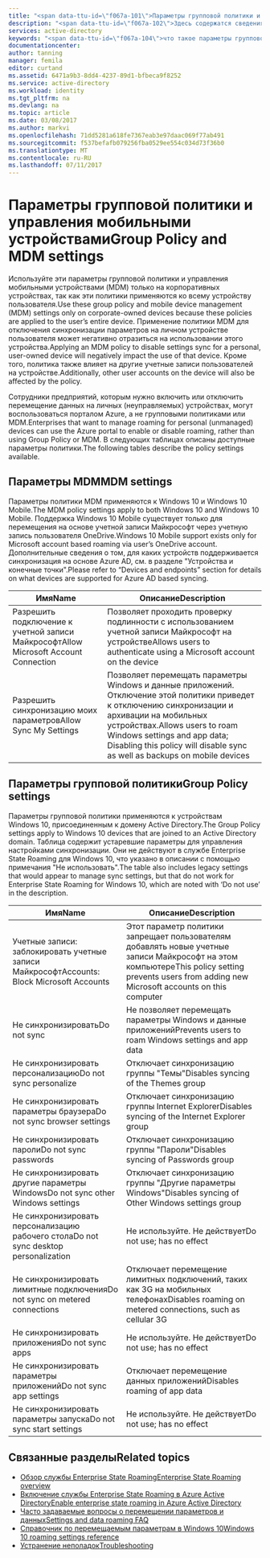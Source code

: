 ```yaml
---
title: "<span data-ttu-id=\"f067a-101\">Параметры групповой политики и управления мобильными устройствами | Документация Майкрософт</span><span class=\"sxs-lookup\"><span data-stu-id=\"f067a-101\">Group Policy and MDM settings | Microsoft Docs</span></span>"
description: "<span data-ttu-id=\"f067a-102\">Здесь содержатся сведения о параметрах групповой политики и управления мобильными устройствами, которые следует использовать на корпоративных устройствах.</span><span class=\"sxs-lookup\"><span data-stu-id=\"f067a-102\">Provides information about group policy and mobile device management (MDM) settings that should be used on corporate-owned devices.</span></span> <span data-ttu-id=\"f067a-103\">Эти политики применяются ко всему устройству пользователя.</span><span class=\"sxs-lookup\"><span data-stu-id=\"f067a-103\">These policies are applied to the user’s entire device.</span></span>"
services: active-directory
keywords: "<span data-ttu-id=\"f067a-104\">что такое параметры групповой политики и MDM для службы Enterprise State Roaming, служба Enterprise State Roaming, облако Windows</span><span class=\"sxs-lookup\"><span data-stu-id=\"f067a-104\">what are group Policy and MDM settings for Enterprise State Roaming, Enterprise State Roaming, windows cloud</span></span>"
documentationcenter: 
author: tanning
manager: femila
editor: curtand
ms.assetid: 6471a9b3-8dd4-4237-89d1-bfbeca9f8252
ms.service: active-directory
ms.workload: identity
ms.tgt_pltfrm: na
ms.devlang: na
ms.topic: article
ms.date: 03/08/2017
ms.author: markvi
ms.openlocfilehash: 71dd5281a618fe7367eab3e97daac069f77ab491
ms.sourcegitcommit: f537befafb079256fba0529ee554c034d73f36b0
ms.translationtype: MT
ms.contentlocale: ru-RU
ms.lasthandoff: 07/11/2017
---
```

# <a name="group-policy-and-mdm-settings"></a><span data-ttu-id="f067a-105">Параметры групповой политики и управления мобильными устройствами</span><span class="sxs-lookup"><span data-stu-id="f067a-105">Group Policy and MDM settings</span></span>
<span data-ttu-id="f067a-106">Используйте эти параметры групповой политики и управления мобильными устройствами (MDM) только на корпоративных устройствах, так как эти политики применяются ко всему устройству пользователя.</span><span class="sxs-lookup"><span data-stu-id="f067a-106">Use these group policy and mobile device management (MDM) settings only on corporate-owned devices because these policies are applied to the user’s entire device.</span></span> <span data-ttu-id="f067a-107">Применение политики MDM для отключения синхронизации параметров на личном устройстве пользователя может негативно отразиться на использовании этого устройства.</span><span class="sxs-lookup"><span data-stu-id="f067a-107">Applying an MDM policy to disable settings sync for a personal, user-owned device will negatively impact the use of that device.</span></span> <span data-ttu-id="f067a-108">Кроме того, политика также влияет на другие учетные записи пользователей на устройстве.</span><span class="sxs-lookup"><span data-stu-id="f067a-108">Additionally, other user accounts on the device will also be affected by the policy.</span></span>

<span data-ttu-id="f067a-109">Сотрудники предприятий, которым нужно включить или отключить перемещение данных на личных (неуправляемых) устройствах, могут воспользоваться порталом Azure, а не групповыми политиками или MDM.</span><span class="sxs-lookup"><span data-stu-id="f067a-109">Enterprises that want to manage roaming for personal (unmanaged) devices can use the Azure portal to enable or disable roaming, rather than using Group Policy or MDM.</span></span>
<span data-ttu-id="f067a-110">В следующих таблицах описаны доступные параметры политики.</span><span class="sxs-lookup"><span data-stu-id="f067a-110">The following tables describe the policy settings available.</span></span>

## <a name="mdm-settings"></a><span data-ttu-id="f067a-111">Параметры MDM</span><span class="sxs-lookup"><span data-stu-id="f067a-111">MDM settings</span></span>
<span data-ttu-id="f067a-112">Параметры политики MDM применяются к Windows 10 и Windows 10 Mobile.</span><span class="sxs-lookup"><span data-stu-id="f067a-112">The MDM policy settings apply to both Windows 10 and Windows 10 Mobile.</span></span>  <span data-ttu-id="f067a-113">Поддержка Windows 10 Mobile существует только для перемещения на основе учетной записи Майкрософт через учетную запись пользователя OneDrive.</span><span class="sxs-lookup"><span data-stu-id="f067a-113">Windows 10 Mobile support exists only for Microsoft account based roaming via user’s OneDrive account.</span></span>  <span data-ttu-id="f067a-114">Дополнительные сведения о том, для каких устройств поддерживается синхронизация на основе Azure AD, см. в разделе "Устройства и конечные точки".</span><span class="sxs-lookup"><span data-stu-id="f067a-114">Please refer to “Devices and endpoints” section for details on what devices are supported for Azure AD based syncing.</span></span>

| <span data-ttu-id="f067a-115">Имя</span><span class="sxs-lookup"><span data-stu-id="f067a-115">Name</span></span> | <span data-ttu-id="f067a-116">Описание</span><span class="sxs-lookup"><span data-stu-id="f067a-116">Description</span></span> |
| --- | --- |
| <span data-ttu-id="f067a-117">Разрешить подключение к учетной записи Майкрософт</span><span class="sxs-lookup"><span data-stu-id="f067a-117">Allow Microsoft Account Connection</span></span> |<span data-ttu-id="f067a-118">Позволяет проходить проверку подлинности с использованием учетной записи Майкрософт на устройстве</span><span class="sxs-lookup"><span data-stu-id="f067a-118">Allows users to authenticate using a Microsoft account on the device</span></span> |
| <span data-ttu-id="f067a-119">Разрешить синхронизацию моих параметров</span><span class="sxs-lookup"><span data-stu-id="f067a-119">Allow Sync My Settings</span></span> |<span data-ttu-id="f067a-120">Позволяет перемещать параметры Windows и данные приложений. Отключение этой политики приведет к отключению синхронизации и архивации на мобильных устройствах.</span><span class="sxs-lookup"><span data-stu-id="f067a-120">Allows users to roam Windows settings and app data; Disabling this policy will disable sync as well as backups on mobile devices</span></span> |

## <a name="group-policy-settings"></a><span data-ttu-id="f067a-121">Параметры групповой политики</span><span class="sxs-lookup"><span data-stu-id="f067a-121">Group Policy settings</span></span>
<span data-ttu-id="f067a-122">Параметры групповой политики применяются к устройствам Windows 10, присоединенным к домену Active Directory.</span><span class="sxs-lookup"><span data-stu-id="f067a-122">The Group Policy settings apply to Windows 10 devices that are joined to an Active Directory domain.</span></span> <span data-ttu-id="f067a-123">Таблица содержит устаревшие параметры для управления настройками синхронизации. Они не действуют в службе Enterprise State Roaming для Windows 10, что указано в описании с помощью примечания "Не использовать".</span><span class="sxs-lookup"><span data-stu-id="f067a-123">The table also includes legacy settings that would appear to manage sync settings, but that do not work for Enterprise State Roaming for Windows 10, which are noted with ‘Do not use’ in the description.</span></span>

| <span data-ttu-id="f067a-124">Имя</span><span class="sxs-lookup"><span data-stu-id="f067a-124">Name</span></span> | <span data-ttu-id="f067a-125">Описание</span><span class="sxs-lookup"><span data-stu-id="f067a-125">Description</span></span> |
| --- | --- |
| <span data-ttu-id="f067a-126">Учетные записи: заблокировать учетные записи Майкрософт</span><span class="sxs-lookup"><span data-stu-id="f067a-126">Accounts: Block Microsoft Accounts</span></span> |<span data-ttu-id="f067a-127">Этот параметр политики запрещает пользователям добавлять новые учетные записи Майкрософт на этом компьютере</span><span class="sxs-lookup"><span data-stu-id="f067a-127">This policy setting prevents users from adding new Microsoft accounts on this computer</span></span> |
| <span data-ttu-id="f067a-128">Не синхронизировать</span><span class="sxs-lookup"><span data-stu-id="f067a-128">Do not sync</span></span> |<span data-ttu-id="f067a-129">Не позволяет перемещать параметры Windows и данные приложений</span><span class="sxs-lookup"><span data-stu-id="f067a-129">Prevents users to roam Windows settings and app data</span></span> |
| <span data-ttu-id="f067a-130">Не синхронизировать персонализацию</span><span class="sxs-lookup"><span data-stu-id="f067a-130">Do not sync personalize</span></span> |<span data-ttu-id="f067a-131">Отключает синхронизацию группы "Темы"</span><span class="sxs-lookup"><span data-stu-id="f067a-131">Disables syncing of the Themes group</span></span> |
| <span data-ttu-id="f067a-132">Не синхронизировать параметры браузера</span><span class="sxs-lookup"><span data-stu-id="f067a-132">Do not sync browser settings</span></span> |<span data-ttu-id="f067a-133">Отключает синхронизацию группы Internet Explorer</span><span class="sxs-lookup"><span data-stu-id="f067a-133">Disables syncing of the Internet Explorer group</span></span> |
| <span data-ttu-id="f067a-134">Не синхронизировать пароли</span><span class="sxs-lookup"><span data-stu-id="f067a-134">Do not sync passwords</span></span> |<span data-ttu-id="f067a-135">Отключает синхронизацию группы "Пароли"</span><span class="sxs-lookup"><span data-stu-id="f067a-135">Disables syncing of Passwords group</span></span> |
| <span data-ttu-id="f067a-136">Не синхронизировать другие параметры Windows</span><span class="sxs-lookup"><span data-stu-id="f067a-136">Do not sync other Windows settings</span></span> |<span data-ttu-id="f067a-137">Отключает синхронизацию группы "Другие параметры Windows"</span><span class="sxs-lookup"><span data-stu-id="f067a-137">Disables syncing of Other Windows settings group</span></span> |
| <span data-ttu-id="f067a-138">Не синхронизировать персонализацию рабочего стола</span><span class="sxs-lookup"><span data-stu-id="f067a-138">Do not sync desktop personalization</span></span> |<span data-ttu-id="f067a-139">Не используйте. Не действует</span><span class="sxs-lookup"><span data-stu-id="f067a-139">Do not use; has no effect</span></span> |
| <span data-ttu-id="f067a-140">Не синхронизировать лимитные подключения</span><span class="sxs-lookup"><span data-stu-id="f067a-140">Do not sync on metered connections</span></span> |<span data-ttu-id="f067a-141">Отключает перемещение лимитных подключений, таких как 3G на мобильных телефонах</span><span class="sxs-lookup"><span data-stu-id="f067a-141">Disables roaming on metered connections, such as cellular 3G</span></span> |
| <span data-ttu-id="f067a-142">Не синхронизировать приложения</span><span class="sxs-lookup"><span data-stu-id="f067a-142">Do not sync apps</span></span> |<span data-ttu-id="f067a-143">Не используйте. Не действует</span><span class="sxs-lookup"><span data-stu-id="f067a-143">Do not use; has no effect</span></span> |
| <span data-ttu-id="f067a-144">Не синхронизировать параметры приложений</span><span class="sxs-lookup"><span data-stu-id="f067a-144">Do not sync app settings</span></span> |<span data-ttu-id="f067a-145">Отключает перемещение данных приложений</span><span class="sxs-lookup"><span data-stu-id="f067a-145">Disables roaming of app data</span></span> |
| <span data-ttu-id="f067a-146">Не синхронизировать параметры запуска</span><span class="sxs-lookup"><span data-stu-id="f067a-146">Do not sync start settings</span></span> |<span data-ttu-id="f067a-147">Не используйте. Не действует</span><span class="sxs-lookup"><span data-stu-id="f067a-147">Do not use; has no effect</span></span> |

## <a name="related-topics"></a><span data-ttu-id="f067a-148">Связанные разделы</span><span class="sxs-lookup"><span data-stu-id="f067a-148">Related topics</span></span>
* [<span data-ttu-id="f067a-149">Обзор службы Enterprise State Roaming</span><span class="sxs-lookup"><span data-stu-id="f067a-149">Enterprise State Roaming overview</span></span>](active-directory-windows-enterprise-state-roaming-overview.md)
* [<span data-ttu-id="f067a-150">Включение службы Enterprise State Roaming в Azure Active Directory</span><span class="sxs-lookup"><span data-stu-id="f067a-150">Enable enterprise state roaming in Azure Active Directory</span></span>](active-directory-windows-enterprise-state-roaming-enable.md)
* [<span data-ttu-id="f067a-151">Часто задаваемые вопросы о перемещении параметров и данных</span><span class="sxs-lookup"><span data-stu-id="f067a-151">Settings and data roaming FAQ</span></span>](active-directory-windows-enterprise-state-roaming-faqs.md)
* [<span data-ttu-id="f067a-152">Справочник по перемещаемым параметрам в Windows 10</span><span class="sxs-lookup"><span data-stu-id="f067a-152">Windows 10 roaming settings reference</span></span>](active-directory-windows-enterprise-state-roaming-windows-settings-reference.md)
* [<span data-ttu-id="f067a-153">Устранение неполадок</span><span class="sxs-lookup"><span data-stu-id="f067a-153">Troubleshooting</span></span>](active-directory-windows-enterprise-state-roaming-troubleshooting.md)

